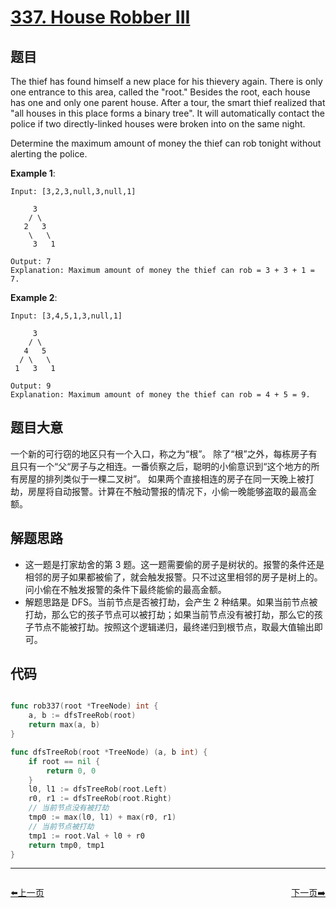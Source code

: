 # [337. House Robber III](https://leetcode.com/problems/house-robber-iii/)



## 题目

The thief has found himself a new place for his thievery again. There is only one entrance to this area, called the "root." Besides the root, each house has one and only one parent house. After a tour, the smart thief realized that "all houses in this place forms a binary tree". It will automatically contact the police if two directly-linked houses were broken into on the same night.

Determine the maximum amount of money the thief can rob tonight without alerting the police.

**Example 1**:

```
Input: [3,2,3,null,3,null,1]

     3
    / \
   2   3
    \   \ 
     3   1

Output: 7 
Explanation: Maximum amount of money the thief can rob = 3 + 3 + 1 = 7.
```

**Example 2**:

```
Input: [3,4,5,1,3,null,1]

     3
    / \
   4   5
  / \   \ 
 1   3   1

Output: 9
Explanation: Maximum amount of money the thief can rob = 4 + 5 = 9.
```

## 题目大意

一个新的可行窃的地区只有一个入口，称之为“根”。 除了“根”之外，每栋房子有且只有一个“父“房子与之相连。一番侦察之后，聪明的小偷意识到“这个地方的所有房屋的排列类似于一棵二叉树”。 如果两个直接相连的房子在同一天晚上被打劫，房屋将自动报警。计算在不触动警报的情况下，小偷一晚能够盗取的最高金额。


## 解题思路

- 这一题是打家劫舍的第 3 题。这一题需要偷的房子是树状的。报警的条件还是相邻的房子如果都被偷了，就会触发报警。只不过这里相邻的房子是树上的。问小偷在不触发报警的条件下最终能偷的最高金额。
- 解题思路是 DFS。当前节点是否被打劫，会产生 2 种结果。如果当前节点被打劫，那么它的孩子节点可以被打劫；如果当前节点没有被打劫，那么它的孩子节点不能被打劫。按照这个逻辑递归，最终递归到根节点，取最大值输出即可。

## 代码

```go

func rob337(root *TreeNode) int {
	a, b := dfsTreeRob(root)
	return max(a, b)
}

func dfsTreeRob(root *TreeNode) (a, b int) {
	if root == nil {
		return 0, 0
	}
	l0, l1 := dfsTreeRob(root.Left)
	r0, r1 := dfsTreeRob(root.Right)
	// 当前节点没有被打劫
	tmp0 := max(l0, l1) + max(r0, r1)
	// 当前节点被打劫
	tmp1 := root.Val + l0 + r0
	return tmp0, tmp1
}

```


----------------------------------------------
<div style="display: flex;justify-content: space-between;align-items: center;">
<p><a href="https://books.halfrost.com/leetcode/ChapterFour/0300~0399/0331.Verify-Preorder-Serialization-of-a-Binary-Tree/">⬅️上一页</a></p>
<p><a href="https://books.halfrost.com/leetcode/ChapterFour/0300~0399/0338.Counting-Bits/">下一页➡️</a></p>
</div>
